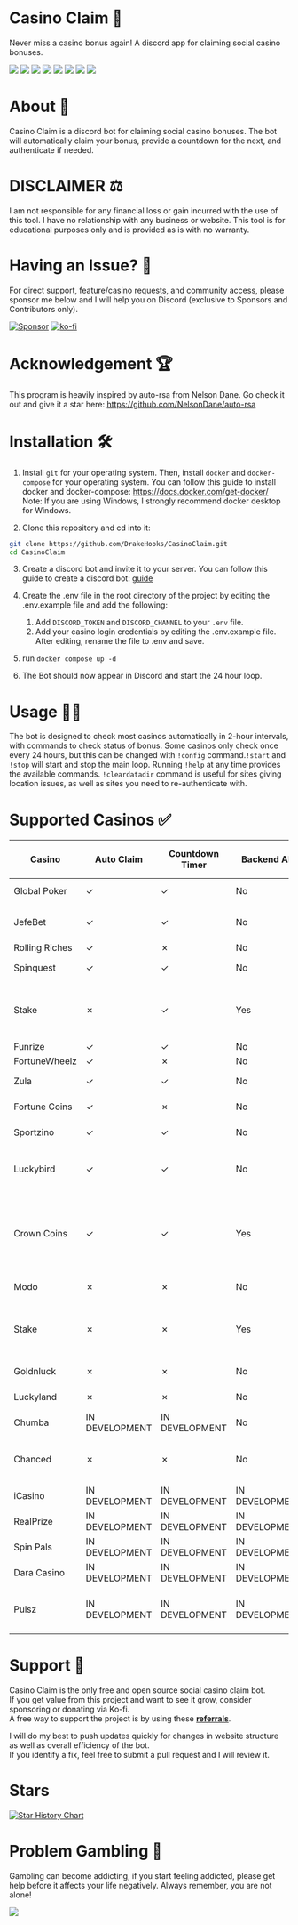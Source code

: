 # Casino Claim 🎰
Never miss a casino bonus again! A discord app for claiming social casino bonuses.

<p>
<img src="https://img.shields.io/badge/python-3670A0?style=for-the-badge&logo=python&logoColor=ffdd54"/>
<img src="https://img.shields.io/badge/-selenium-%43B02A?style=for-the-badge&logo=selenium&logoColor=white"/>
<img src="https://img.shields.io/badge/-opencv-%235C3EE8?style=for-the-badge&logo=opencv&logoColor=white"/>
<img src="https://img.shields.io/badge/-pyautogui-%23FF6F00?style=for-the-badge&logo=python&logoColor=white"/>
<img src="https://img.shields.io/badge/-seleniumbase-%23323330?style=for-the-badge&logo=selenium&logoColor=white"/>
<img src="https://img.shields.io/badge/-requests-%232c2f33?style=for-the-badge&logo=&logoColor=white"/>
<img src="https://img.shields.io/badge/-discord.py-%232c2f33?style=for-the-badge&logo=discord&logoColor=white"/>
<img src="https://img.shields.io/badge/-docker-%232c2f33?style=for-the-badge&logo=docker&logoColor=white"/>

</p>

# About 🧾
Casino Claim is a discord bot for claiming social casino bonuses. The bot will automatically claim your bonus, provide a countdown for the next, and authenticate if needed.

# DISCLAIMER ⚖️
I am not responsible for any financial loss or gain incurred with the use of this tool. I have no relationship with any business or website. This tool is for educational purposes only and is provided as is with no warranty.

# Having an Issue? 🤔
For direct support, feature/casino requests, and community access, please sponsor me below and I will help you on Discord (exclusive to Sponsors and Contributors only).

[![Sponsor](https://img.shields.io/badge/sponsor-30363D?style=for-the-badge&logo=GitHub-Sponsors&logoColor=white)](https://github.com/sponsors/DrakeHooks)
[![ko-fi](https://img.shields.io/badge/Ko--fi-F16061?style=for-the-badge&logo=ko-fi&logoColor=white)](https://ko-fi.com/drakehooks)

# Acknowledgement 🏆
This program is heavily inspired by auto-rsa from Nelson Dane. Go check it out and give it a star here: https://github.com/NelsonDane/auto-rsa


# Installation 🛠️
1. Install `git` for your operating system. Then, install `docker` and `docker-compose` for your operating system. You can follow this guide to install docker and docker-compose: https://docs.docker.com/get-docker/ Note: If you are using Windows, I strongly recommend docker desktop for Windows.

2. Clone this repository and cd into it:
```bash
git clone https://github.com/DrakeHooks/CasinoClaim.git
cd CasinoClaim
```
3. Create a discord bot and invite it to your server. You can follow this guide to create a discord bot: [guide](discordBot.md)

4. Create the .env file in the root directory of the project by editing the .env.example file and add the following:
    1. Add `DISCORD_TOKEN` and `DISCORD_CHANNEL` to your `.env` file.
    2. Add your casino login credentials by editing the .env.example file. After editing, rename the file to .env and save. 
5. run `docker compose up -d`
6. The Bot should now appear in Discord and start the 24 hour loop.


# Usage 🎰🤖
The bot is designed to check most casinos automatically in 2-hour intervals, with commands to check status of bonus. Some casinos only check once every 24 hours, but this can be changed with `!config` command.`!start` and `!stop` will start and stop the main loop. Running `!help` at any time provides the available commands. `!cleardatadir` command is useful for sites giving location issues, as well as sites you need to re-authenticate with.
 


# Supported Casinos ✅
| Casino         | Auto Claim | Countdown Timer | Backend API | Bonus            | Trusted? (payment proof) |
|----------------|------------|-----------------|-----------------------------|------------------|---------|
| Global Poker   | ✓          | ✓               | No                          | $0.00-$4.00 bonus/day | Yes     |
| JefeBet        | ✓          | ✓               | No                          | $0.20 bonus every 6 hours | Yes |
| Rolling Riches | ✓          | ✗               | No                          | $0.20 Daily | Yes     |
| Spinquest         | ✓          | ✓               | No                          | $1.00 bonus/day     | Yes     |
| Stake          | ✗          | ✓               | Yes                         | $1.00 bonus/day -  Auto Claim in development | Yes     |
| Funrize        | ✓          | ✓               | No                          | $.20 Daily     | Yes     |
| FortuneWheelz  | ✓          | ✗               | No                          | $.20 Daily     | Yes     |
| Zula           | ✓          | ✓               | No                          | $1.00 bonus/day     | Yes     |
| Fortune Coins  | ✓          | ✗               | No                          | $0.50-$1.20 bonus/day | Yes     |
| Sportzino      | ✓          | ✓               | No                          | $0.50-$1.00 bonus/day     | Yes     |
| Luckybird      | ✓          | ✓               | No                          | $0.25 bonus/day -  Increases with VIP | Yes     |
| Crown Coins    | ✓          | ✓               | Yes                         | Varies between $0.00-$2.00 bonus/day - Social Auth support in development | Yes     |
| Modo           | ✗          | ✗               | No                          | $0.30-$1.00 bonus/day | Yes     |
| Stake          | ✗          | ✗               | Yes                         | $1.00 bonus/day -  Auto Claim in development | Yes     |
| Goldnluck      | ✗          | ✗               | No                          | $2.00 bonus/day     | No      |
| Luckyland      | ✗          | ✗               | No                          | $0.30-$1.00  Daily | Yes     |
| Chumba         | IN DEVELOPMENT          | IN DEVELOPMENT               | No                          | $.25-$3.00 Daily     | Yes     |
| Chanced        | ✗          | ✗               | No                          | Varies between $0.30-$1.00 bonus/day    | Yes     |
| iCasino        | IN DEVELOPMENT         | IN DEVELOPMENT               | IN DEVELOPMENT                          | $1.70 bonus/day | Yes     |
| RealPrize      | IN DEVELOPMENT          | IN DEVELOPMENT               | IN DEVELOPMENT                          | $1.20 bonus/day | Yes     |
| Spin Pals      | IN DEVELOPMENT          | IN DEVELOPMENT               | IN DEVELOPMENT                          | $1.00  bonus/day | Yes     |
| Dara Casino    | IN DEVELOPMENT  | IN DEVELOPMENT               | IN DEVELOPMENT                          | $1.00  bonus/day | Yes     |
| Pulsz          | IN DEVELOPMENT | IN DEVELOPMENT | IN DEVELOPMENT            | Varies between $0.20-$3 bonus/day | Yes      |


# Support 🔮 
Casino Claim is the only free and open source social casino claim bot.  
If you get value from this project and want to see it grow, consider sponsoring or donating via Ko-fi.  
A free way to support the project is by using these [**referrals**](https://drakehooks.github.io/referrals/).  

I will do my best to push updates quickly for changes in website structure as well as overall efficiency of the bot.  
If you identify a fix, feel free to submit a pull request and I will review it.


# Stars

  <a href="https://star-history.com/#DrakeHooks/CasinoClaim&Date">
    <img src="https://api.star-history.com/svg?repos=DrakeHooks/CasinoClaim&type=Date&theme=dark" alt="Star History Chart">
  </a>


# Problem Gambling 🎲
Gambling can become addicting, if you start feeling addicted, please get help before it affects your life negatively. Always remember, you are not alone!

<a href="https://www.ncpgambling.org/help-treatment/"><img src="https://www.ncpgambling.org/wp-content/themes/magneti/assets/build/images/800gamb-logo-header.svg"/></a>
